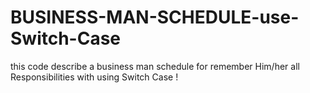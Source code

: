 # BUSINESS-MAN-SCHEDULE-use-Switch-Case
this code describe a business man schedule for remember Him/her all Responsibilities with using Switch Case !
